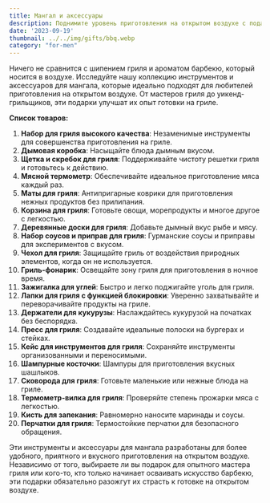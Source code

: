 ```yaml
---
title: Мангал и аксессуары
description: Поднимите уровень приготовления на открытом воздухе с подарками - инструментами и аксессуарами для мангала.
date: '2023-09-19'
thumbnail: ../../img/gifts/bbq.webp
category: "for-men"
---
```

Ничего не сравнится с шипением гриля и ароматом барбекю, который носится в воздухе. Исследуйте нашу коллекцию инструментов и аксессуаров для мангала, которые идеально подходят для любителей приготовления на открытом воздухе. От мастеров гриля до уикенд-грильщиков, эти подарки улучшат их опыт готовки на гриле.

**Список товаров:**
1. **Набор для гриля высокого качества**: Незаменимые инструменты для совершенства приготовления на гриле.
2. **Дымовая коробка**: Насыщайте блюда дымным вкусом.
3. **Щетка и скребок для гриля**: Поддерживайте чистоту решетки гриля и готовьтесь к действию.
4. **Мясной термометр**: Обеспечивайте идеальное приготовление мяса каждый раз.
5. **Маты для гриля**: Антипригарные коврики для приготовления нежных продуктов без прилипания.
6. **Корзина для гриля**: Готовьте овощи, морепродукты и многое другое с легкостью.
7. **Деревянные доски для гриля**: Добавьте дымный вкус рыбе и мясу.
8. **Набор соусов и приправ для гриля**: Гурманские соусы и приправы для экспериментов с вкусом.
9. **Чехол для гриля**: Защищайте гриль от воздействия природных элементов, когда он не используется.
10. **Гриль-фонарик**: Освещайте зону гриля для приготовления в ночное время.
11. **Зажигалка для углей**: Быстро и легко поджигайте уголь для гриля.
12. **Лапки для гриля с функцией блокировки**: Уверенно захватывайте и переворачивайте продукты на гриле.
13. **Держатели для кукурузы**: Наслаждайтесь кукурузой на початках без беспорядка.
14. **Пресс для гриля**: Создавайте идеальные полоски на бургерах и стейках.
15. **Кейс для инструментов для гриля**: Сохраняйте инструменты организованными и переносимыми.
16. **Шампурные косточки**: Шампуры для приготовления вкусных шашлыков.
17. **Сковорода для гриля**: Готовьте маленькие или нежные блюда на гриле.
18. **Термометр-вилка для гриля**: Проверяйте степень прожарки мяса с легкостью.
19. **Кисть для запекания**: Равномерно наносите маринады и соусы.
20. **Перчатки для гриля**: Термостойкие перчатки для безопасного обращения.

Эти инструменты и аксессуары для мангала разработаны для более удобного, приятного и вкусного приготовления на открытом воздухе. Независимо от того, выбираете ли вы подарок для опытного мастера гриля или кого-то, кто только начинает осваивать искусство барбекю, эти подарки обязательно разожгут их страсть к готовке на открытом воздухе.
